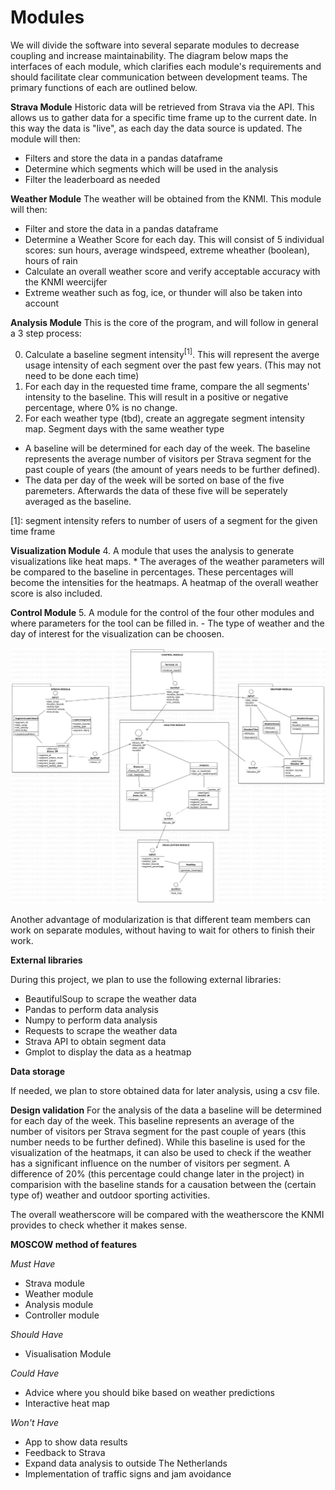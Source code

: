 # **Modules**

We will divide the software into several separate modules to decrease coupling and increase maintainability. The diagram below maps the interfaces of each module,
which clarifies each module's requirements and should facilitate clear communication between development teams. The primary functions of each are outlined below.

**Strava Module**
Historic data will be retrieved from Strava via the API. This allows us to gather data for a specific time frame up to the current date. In this way the data is "live", 
as each day the data source is updated. The module will then:
- Filters and store the data in a pandas dataframe
- Determine which segments which will be used in the analysis
- Filter the leaderboard as needed


**Weather Module**
The weather will be obtained from the KNMI. This module will then:
- Filter and store the data in a pandas dataframe
- Determine a Weather Score for each day. This will consist of 5 individual scores: sun hours, average windspeed, extreme wheather (boolean), hours of rain
- Calculate an overall weather score and verify acceptable accuracy with the KNMI weercijfer
- Extreme weather such as fog, ice, or thunder will also be taken into account


**Analysis Module**
This is the core of the program, and will follow in general a 3 step process:

0. Calculate a baseline segment intensity<sup>[1]</sup>. This will represent the averge usage intensity of each segment over the past few years. (This may not need to be done each time)
1. For each day in the requested time frame, compare the all segments' intensity to the baseline. This will result in a positive or negative percentage, where 0% is no change.
2. For each weather type (tbd), create an aggregate segment intensity map. Segment  days with the same weather type
* A baseline will be determined for each day of the week. The baseline represents the average number of visitors per Strava segment for the
  past couple of years (the amount of years needs to be further defined). 
* The data per day of the week will be sorted on base of the five paremeters. Afterwards the data of these five will be seperately averaged as the baseline. 

[1]: segment intensity refers to number of users of a segment for the given time frame


**Visualization Module**
4. A module that uses the analysis to generate visualizations like heat maps. 
    * The averages of the weather parameters will be compared to the baseline in percentages. These percentages will become the intensities for the heatmaps. A heatmap of the overall weather score is also included.

**Control Module**
5. A module for the control of the four other modules and where parameters for the tool can be filled in.
    - The type of weather and the day of interest for the visualization can be choosen.


![PackageInterfaces](./PackageInterfaces.svg "Module Interfaces diagram")



Another advantage of modularization is that different team members can work on separate modules, without having to wait for others to finish their work.

**External libraries**

During this project, we plan to use the following external libraries:
* BeautifulSoup to scrape the weather data
* Pandas to perform data analysis
* Numpy to perform data analysis
* Requests to scrape the weather data
* Strava API to obtain segment data
* Gmplot to display the data as a heatmap


**Data storage**

If needed, we plan to store obtained data for later analysis, using a csv file. 

**Design validation**
For the analysis of the data a baseline will be determined for each day of the week. This baseline represents an average of the number of visitors per Strava segment for the
past couple of years (this number needs to be further defined). While this baseline is used for the visualization of the heatmaps, it can also be used to check if the weather has a significant influence
on the number of visitors per segment. A difference of 20% (this percentage could change later in the project) in comparision with the baseline stands for a causation between the (certain type of) weather and outdoor sporting activities.

The overall weatherscore will be compared with the weatherscore the KNMI provides to check whether it makes sense. 


**MOSCOW method of features**

*Must Have*
* Strava module
* Weather module
* Analysis module
* Controller module

*Should Have*
* Visualisation Module

*Could Have*
* Advice where you should bike based on weather predictions
* Interactive heat map

*Won't Have*
* App to show data results
* Feedback to Strava
* Expand data analysis to outside The Netherlands
* Implementation of traffic signs and jam avoidance